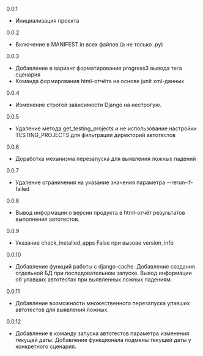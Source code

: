 0.0.1

* Инициализация проекта

0.0.2

* Включение в MANIFEST.in всех файлов (а не только .py)

0.0.3

* Добавление в вариант форматирования progress3 вывода тега сценария
* Команда формирования html-отчёта на основе junit xml-данных

0.0.4

* Изменение строгой зависимости Django на нестрогую.

0.0.5

* Удаление метода get_testing_projects и не использование настройки TESTING_PROJECTS для фильтрации директорий автотестов

0.0.6

* Доработка механизма перезапуска для выявления ложных падений

0.0.7

* Удаление ограничения на указание значения параметра --rerun-if-failed

0.0.8

* Вывод информации о версии продукта в html-отчёт результатов выполнения автотестов. 

0.0.9

* Указание check_installed_apps False при вызове version_info

0.0.10

* Добавление функций работы с django-cache. Добавление создания отдельной БД при последовательном запуске. Вывод информации об упавших автотестах при выявленных ложных падениям.

0.0.11

* Добавление возможности множественного перезапуска упавших автотестов для выявления ложных.

0.0.12

* Добавление в команду запуска автотестов параметра изменения текущей даты. Добавление функционала подмены текущей даты у конкретного сценария.